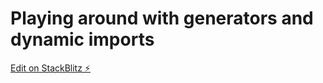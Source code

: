 # Playing around with generators and dynamic imports

[Edit on StackBlitz ⚡️](https://stackblitz.com/edit/js-lp1vnh)
